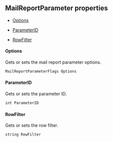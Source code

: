 ## MailReportParameter properties

- [Options](#options)

- [ParameterID](#parameterid)

- [RowFilter](#rowfilter)

#### Options

Gets or sets the mail report parameter options.

```txt
MailReportParameterFlags Options
```

#### ParameterID

Gets or sets the parameter ID.

```txt
int ParameterID
```

#### RowFilter

Gets or sets the row filter.

```txt
string RowFilter
```
